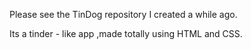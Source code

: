 Please see the TinDog repository I created a while ago.

Its a tinder - like app ,made totally using HTML and CSS.
